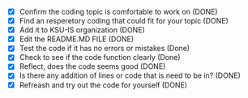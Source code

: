 - [X] Confirm the coding topic is comfortable to work on (DONE)
- [X] Find an resperetory coding that could fit for your topic (DONE)
- [X] Add it to KSU-IS organization (DONE)
- [X] Edit the README.MD FILE (DONE)
- [X] Test the code if it has no errors or mistakes (Done)
- [X] Check to see if the code function clearly (Done)
- [X] Reflect, does the code seems good (DONE)
- [X] Is there any addition of lines or code that is need to be in? (DONE)
- [X] Refreash and try out the code for yourself (DONE)
